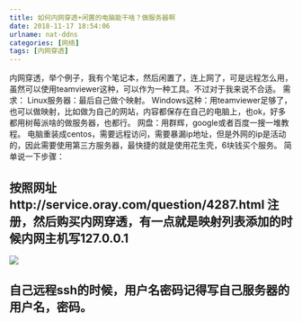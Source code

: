 ```yaml
---
title: 如何内网穿透+闲置的电脑能干啥？做服务器啊
date: 2018-11-17 18:54:06
urlname: nat-ddns
categories: [网络]
tags: [内网穿透]
---
```

内网穿透，举个例子，我有个笔记本，然后闲置了，连上网了，可是远程怎么用，虽然可以使用teamviewer这种，可以作为一种工具。不过对于我来说不合适。<!--more-->
需求：
Linux服务器：最后自己做个映射。
Windows这种：用teamviewer足够了，也可以做映射，比如做为自己的网站，内容都保存在自己的电脑上，也ok，好多都用树莓派啥的做服务器，也都行。
网盘：用群辉，google或者百度一搜一堆教程。
电脑重装成centos，需要远程访问，需要暴漏ip地址，但是外网的ip是活动的，因此需要使用第三方服务器，最快捷的就是使用花生壳，6块钱买个服务。
简单说一下步骤：
## 按照网址http://service.oray.com/question/4287.html 注册，然后购买内网穿透，有一点就是映射列表添加的时候内网主机写127.0.0.1
![](http://ws3.sinaimg.cn/large/6f9556baly1fxb9a270qcj20sx0gadhi.jpg)

## 自己远程ssh的时候，用户名密码记得写自己服务器的用户名，密码。
